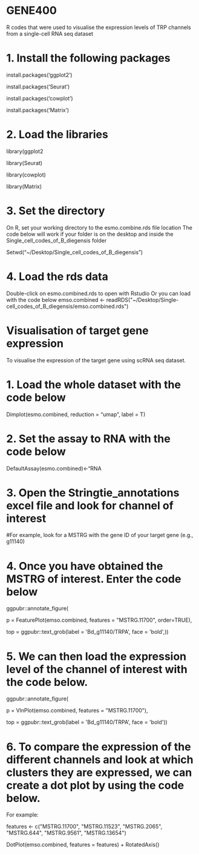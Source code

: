 # GENE400
R codes that were used to visualise the expression levels of TRP channels from a single-cell RNA seq dataset

# 1. Install the following packages
install.packages(‘ggplot2’)

install.packages(‘Seurat’)

install.packages(‘cowplot’)

install.packages(‘Matrix’)

# 2. Load the libraries
library(ggplot2

library(Seurat)

library(cowplot)

library(Matrix)

# 3. Set the directory
On R, set your working directory to the esmo.combine.rds file location
The code below will work if your folder is on the desktop and inside the Single_cell_codes_of_B_diegensis folder

Setwd(“~/Desktop/Single_cell_codes_of_B_diegensis”)

# 4. Load the rds data
Double-click on esmo.combined.rds to open with Rstudio
Or you can load with the code below
emso.combined <- readRDS("~/Desktop/Single- cell_codes_of_B_diegensis/emso.combined.rds") 




# Visualisation of target gene expression
To visualise the expression of the target gene using scRNA seq dataset.


# 1. Load the whole dataset with the code below
Dimplot(esmo.combined, reduction = “umap”, label = T)

# 2. Set the assay to RNA with the code below
DefaultAssay(esmo.combined)<-“RNA

# 3. Open the Stringtie_annotations excel file and look for channel of interest
#For example, look for a MSTRG with the gene ID of your target gene (e.g., g11140)

# 4. Once you have obtained the MSTRG of interest. Enter the code below
ggpubr::annotate_figure(

  p = FeaturePlot(emso.combined, features = "MSTRG.11700", order=TRUE),
  
  top = ggpubr::text_grob(label = 'Bd_g11140/TRPA', face = 'bold',))

# 5. We can then load the expression level of the channel of interest with the code below.
ggpubr::annotate_figure(

   p = VlnPlot(emso.combined, features = "MSTRG.11700"),
  
   top = ggpubr::text_grob(label = 'Bd_g11140/TRPA', face = 'bold'))
  

# 6. To compare the expression of the different channels and look at which clusters they are expressed, we can create a dot plot by using the code below.
For example:

features <- c("MSTRG.11700", "MSTRG.11523", "MSTRG.2065", "MSTRG.644", "MSTRG.9561", "MSTRG.13654")

DotPlot(emso.combined, features = features) + RotatedAxis()














